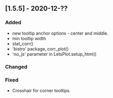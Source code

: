 ## [1.5.5] - 2020-12-??

### Added
 - new tooltip anchor options - center and middle.
 - min tooltip width
 - stat_corr()
 - 'bistro' package, corr_plot()
 - 'no_js' parameter in LetsPlot.setup_html()

### Changed

 
### Fixed
 - Crosshair for corner tooltips. 
